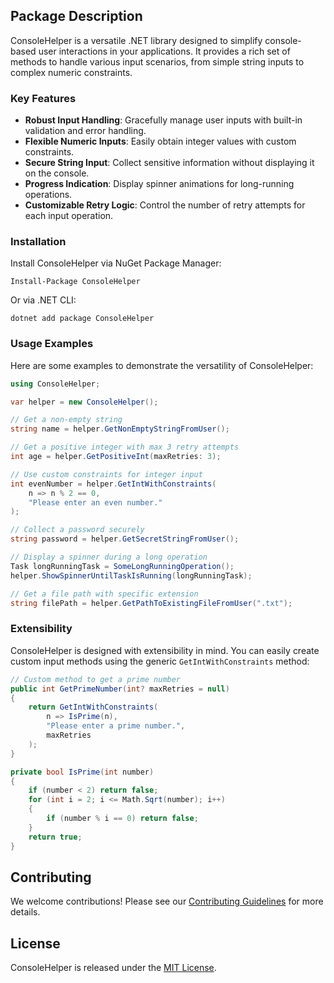 ﻿## Package Description

ConsoleHelper is a versatile .NET library designed to simplify console-based user interactions in your applications. It provides a rich set of methods to handle various input scenarios, from simple string inputs to complex numeric constraints.

### Key Features

- **Robust Input Handling**: Gracefully manage user inputs with built-in validation and error handling.
- **Flexible Numeric Inputs**: Easily obtain integer values with custom constraints.
- **Secure String Input**: Collect sensitive information without displaying it on the console.
- **Progress Indication**: Display spinner animations for long-running operations.
- **Customizable Retry Logic**: Control the number of retry attempts for each input operation.

### Installation

Install ConsoleHelper via NuGet Package Manager:

```
Install-Package ConsoleHelper
```

Or via .NET CLI:

```
dotnet add package ConsoleHelper
```

### Usage Examples

Here are some examples to demonstrate the versatility of ConsoleHelper:

```csharp
using ConsoleHelper;

var helper = new ConsoleHelper();

// Get a non-empty string
string name = helper.GetNonEmptyStringFromUser();

// Get a positive integer with max 3 retry attempts
int age = helper.GetPositiveInt(maxRetries: 3);

// Use custom constraints for integer input
int evenNumber = helper.GetIntWithConstraints(
    n => n % 2 == 0, 
    "Please enter an even number."
);

// Collect a password securely
string password = helper.GetSecretStringFromUser();

// Display a spinner during a long operation
Task longRunningTask = SomeLongRunningOperation();
helper.ShowSpinnerUntilTaskIsRunning(longRunningTask);

// Get a file path with specific extension
string filePath = helper.GetPathToExistingFileFromUser(".txt");
```

### Extensibility

ConsoleHelper is designed with extensibility in mind. You can easily create custom input methods using the generic `GetIntWithConstraints` method:

```csharp
// Custom method to get a prime number
public int GetPrimeNumber(int? maxRetries = null)
{
    return GetIntWithConstraints(
        n => IsPrime(n),
        "Please enter a prime number.",
        maxRetries
    );
}

private bool IsPrime(int number)
{
    if (number < 2) return false;
    for (int i = 2; i <= Math.Sqrt(number); i++)
    {
        if (number % i == 0) return false;
    }
    return true;
}
```

## Contributing

We welcome contributions! Please see our [Contributing Guidelines](CONTRIBUTING.md) for more details.

## License

ConsoleHelper is released under the [MIT License](LICENSE).